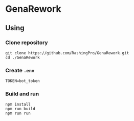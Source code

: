 # GenaRework
## Using
### Clone repository
```shell
git clone https://github.com/RashingPro/GenaRework.git
cd ./GenaRework
```
### Create `.env`
```env
TOKEN=bot_token
```
### Build and run
```shell
npm install
npm run build
npm run run
```
